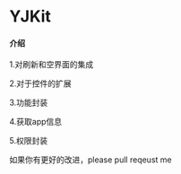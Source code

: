 # YJKit

#### 介绍
1.对刷新和空界面的集成

2.对于控件的扩展

3.功能封装

4.获取app信息

5.权限封装





如果你有更好的改进，please pull reqeust me 
